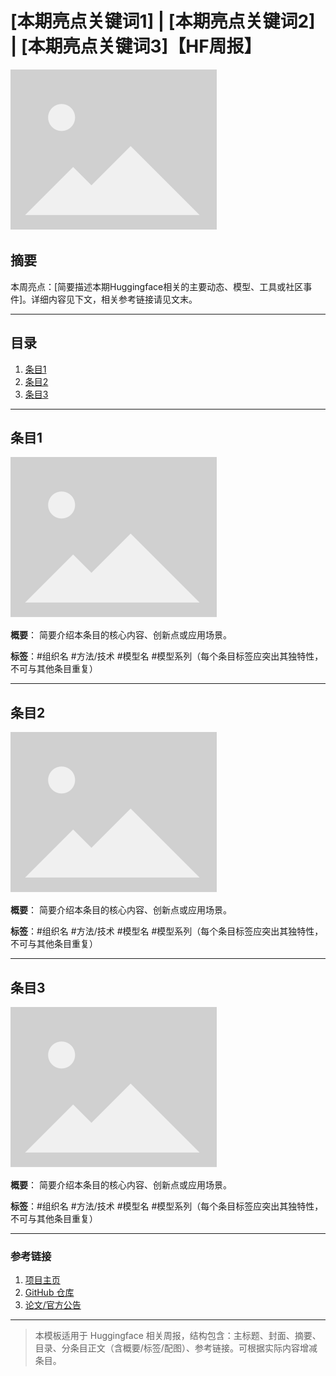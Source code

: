 # [本期亮点关键词1] | [本期亮点关键词2] | [本期亮点关键词3]【HF周报】

![封面图](/assets/images/placeholder.png)

## 摘要

本周亮点：[简要描述本期Huggingface相关的主要动态、模型、工具或社区事件]。详细内容见下文，相关参考链接请见文末。

---

## 目录

1. [条目1](#条目1)
2. [条目2](#条目2)
3. [条目3](#条目3)

---

## 条目1

![条目1配图](/assets/images/placeholder.png)

**概要**：
简要介绍本条目的核心内容、创新点或应用场景。

**标签**：#组织名 #方法/技术 #模型名 #模型系列（每个条目标签应突出其独特性，不可与其他条目重复）

---

## 条目2

![条目2配图](/assets/images/placeholder.png)

**概要**：
简要介绍本条目的核心内容、创新点或应用场景。

**标签**：#组织名 #方法/技术 #模型名 #模型系列（每个条目标签应突出其独特性，不可与其他条目重复）

---

## 条目3

![条目3配图](/assets/images/placeholder.png)

**概要**：
简要介绍本条目的核心内容、创新点或应用场景。

**标签**：#组织名 #方法/技术 #模型名 #模型系列（每个条目标签应突出其独特性，不可与其他条目重复）

---

### 参考链接
1. [项目主页](https://example.com)
2. [GitHub 仓库](https://github.com/example)
3. [论文/官方公告](https://arxiv.org/abs/example)

---

> 本模板适用于 Huggingface 相关周报，结构包含：主标题、封面、摘要、目录、分条目正文（含概要/标签/配图）、参考链接。可根据实际内容增减条目。
